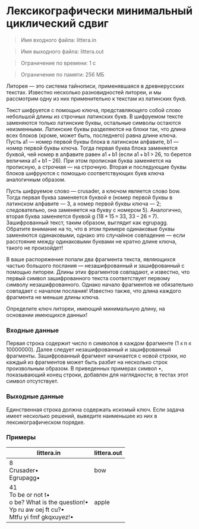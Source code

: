 # Лексикографически минимальный циклический сдвиг

> Имя входного файла: littera.in

> Имя выходного файла: littera.out

> Ограничение по времени: 1 с

> Ограничение по памяти: 256 МБ

Литорея — это система тайнописи, применявшаяся в древнерусских текстах. Известно несколько разновидностей литореи, и мы рассмотрим одну из них применительно к текстам из латинских букв.

Текст шифруется с помощью ключа, представляющего собой слово небольшой длины из строчных латинских букв. В шифруемом тексте заменяются только латинские буквы, остальные символы остаются неизменными. Латинские буквы разделяются на блоки так, что длина всех блоков (кроме, может быть, последнего) равна длине ключа. Пусть a1 — номер первой буквы блока в латинском алфавите, b1 — номер первой буквы ключа. Тогда первая буква блока заменяется буквой, чей номер в алфавите равен a1 + b1 (если a1 + b1 > 26, то берется величина a1 + b1 − 26). При этом прописная буква заменяется на прописную, а строчная — на строчную. Вторая и последующие буквы блоков шифруются с помощью соответствующих букв ключа аналогичным образом.

Пусть шифруемое слово — crusader, а ключом является слово bow. Тогда первая буква заменяется буквой e (номер первой буквы в латинском алфавите — 3, а номер первой буквы ключа — 2; следовательно, она заменяется на букву c номером 5). Аналогично, вторая буква заменяется буквой g (18 + 15 = 33, 33 − 26 = 7). Зашифрованный текст, таким образом, выглядит как egrupagg. Обратите внимание на то, что в этом примере одинаковые буквы заменяются одинаковыми, однако это случайное совпадение — если расстояние между одинаковыми буквами не кратно длине ключа, такого не произойдет!

В ваше распоряжение попали два фрагмента текста, являющихся частью большого послания — незашифрованный и зашифрованный с помощью литореи. Длины этих фрагментов совпадают, и известно, что первый символ зашифрованного текста соответствует первому символу незашифрованного. Однако начало фрагментов не обязательно совпадает с началом послания! Известно также, что длина каждого фрагмента не меньше длины ключа.

Определите ключ литореи, имеющий минимальную длину, на основании имеющихся данных!

### Входные данные
Первая строка содержит число n символов в каждом фрагменте (1 ≤ n ≤ 10000000). Далее следует незашифрованный и зашифрованный фрагменты. Зашифрованный фрагмент начинается с новой строки, но каждый из фрагментов может быть разбит на несколько строк произвольным образом. В приведенных примерах символ •, показывающий конец строки, добавлен для наглядности; в тестах этот символ отсутствует.

### Выходные данные
Единственная строка должна содержать искомый ключ. Если задача имеет несколько решений, выведите наименьшее из них в лексикографическом порядке.

### Примеры
|                                          littera.in                                                               | littera.out |
|-------------------------------------------------------------------------------------------------------------------|-------------|
| 8<br/>Crusader•<br/>Egrupagg•<br/>                                                                                | bow         |
| 41<br/>To be or not t•<br/>o be? What is the question!•<br/>Yp ru aw oej ft cu?•<br/> Mtfu yi fmf gkqxuyez!•<br/> | apple       |
